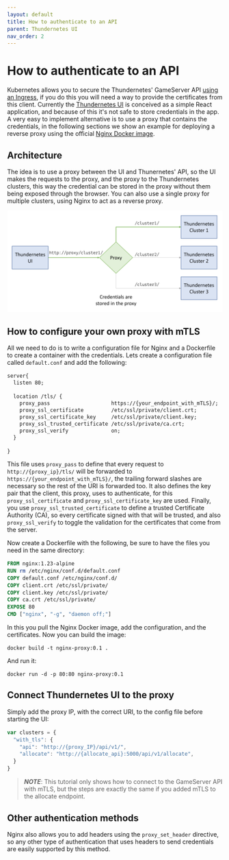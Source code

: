 ```yaml
---
layout: default
title: How to authenticate to an API
parent: Thundernetes UI
nav_order: 2
---
```


# How to authenticate to an API

Kubernetes allows you to secure the Thundernetes' GameServer API [using an Ingress](https://playfab.github.io/thundernetes/howtos/serviceingress.html), if you do this you will need a way to provide the certificates from this client. Currently the [Thundernetes UI](https://github.com/PlayFab/thundernetes-ui) is conceived as a simple React application, and because of this it's not safe to store credentials in the app. A very easy to implement alternative is to use a proxy that contains the credentials, in the following sections we show an example for deploying a reverse proxy using the official [Nginx Docker image](https://hub.docker.com/_/nginx).

## Architecture

The idea is to use a proxy between the UI and Thunernetes' API, so the UI makes the requests to the proxy, and the proxy to the Thundernetes clusters, this way the credential can be stored in the proxy without them being exposed through the browser. You can also use a single proxy for multiple clusters, using Nginx to act as a reverse proxy.

![Graphic describing the architecture of Thundernetes UI using a proxy](../assets/images/thundernetes_ui_proxy.png "Graphic describing the architecture of Thundernetes UI using a proxy")

## How to configure your own proxy with mTLS

All we need to do is to write a configuration file for Nginx and a Dockerfile to create a container with the credentials. Lets create a configuration file called ```default.conf``` and add the following:

```nginx
server{
  listen 80;

  location /tls/ {
    proxy_pass                    https://{your_endpoint_with_mTLS}/;
    proxy_ssl_certificate         /etc/ssl/private/client.crt;
    proxy_ssl_certificate_key     /etc/ssl/private/client.key;
    proxy_ssl_trusted_certificate /etc/ssl/private/ca.crt;
    proxy_ssl_verify              on;
  }

}
```

This file uses ```proxy_pass``` to define that every request to ```http://{proxy_ip}/tls/``` will be forwarded to ```https://{your_endpoint_with_mTLS}/```, the trailing forward slashes are necessary so the rest of the URI is forwarded too. It also defines the key pair that the client, this proxy, uses to authenticate, for this ```proxy_ssl_certificate``` and ```proxy_ssl_certificate_key``` are used. Finally, you use ```proxy_ssl_trusted_certificate``` to define a trusted Certificate Authority (CA), so every certificate signed with that will be trusted, and also ```proxy_ssl_verify``` to toggle the validation for the certificates that come from the server.

Now create a Dockerfile with the following, be sure to have the files you need in the same directory:

```Dockerfile
FROM nginx:1.23-alpine
RUN rm /etc/nginx/conf.d/default.conf
COPY default.conf /etc/nginx/conf.d/
COPY client.crt /etc/ssl/private/
COPY client.key /etc/ssl/private/
COPY ca.crt /etc/ssl/private/
EXPOSE 80
CMD ["nginx", "-g", "daemon off;"]

```

In this you pull the Nginx Docker image, add the configuration, and the certificates. Now you can build the image:

```
docker build -t nginx-proxy:0.1 .
```

And run it:

```
docker run -d -p 80:80 nginx-proxy:0.1
```

## Connect Thundernetes UI to the proxy

Simply add the proxy IP, with the correct URI, to the config file before starting the UI:

```js
var clusters = {
  "with_tls": {
    "api": "http://{proxy_IP}/api/v1/",
    "allocate": "http://{allocate_api}:5000/api/v1/allocate",
  }
}
```

> **_NOTE_**: This tutorial only shows how to connect to the GameServer API with mTLS, but the steps are exactly the same if you added mTLS to the allocate endpoint.

## Other authentication methods

Nginx also allows you to add headers using the ```proxy_set_header``` directive, so any other type of authentication that uses headers to send credentials are easily supported by this method. 

